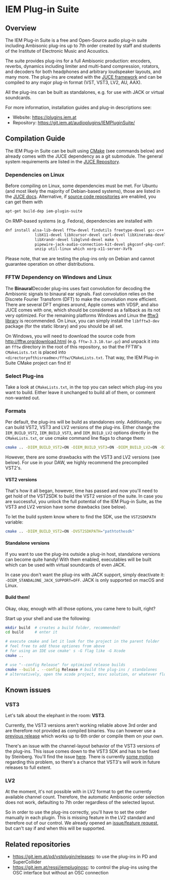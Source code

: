 #  IEM Plug-in Suite
## Overview
The IEM Plug-in Suite is a free and Open-Source audio plug-in suite including Ambisonic plug-ins up to 7th order created by staff and students of the Institute of Electronic Music and Acoustics.

The suite provides plug-ins for a full Ambisonic production: encoders, reverbs, dynamics including limiter and multi-band compression, rotators, and decoders for both headphones and arbitrary loudspeaker layouts, and many more. The plug-ins are created with the [JUCE framework](https://juce.com) and can be compiled to any major plug-in format (VST, VST3, LV2, AU, AAX).

All the plug-ins can be built as standalones, e.g. for use with JACK or virtual soundcards.

For more information, installation guides and plug-in descriptions see:
- Website: https://plugins.iem.at
- Repository: https://git.iem.at/audioplugins/IEMPluginSuite/


## Compilation Guide
The IEM Plug-in Suite can be built using [CMake](https://cmake.org) (see commands below) and already comes with the JUCE dependency as a git submodule. The general system requirements are listed in the [JUCE Repository](https://github.com/juce-framework/JUCE/blob/7.0.3/README.md#minimum-system-requirements).

### Dependencies on Linux
Before compiling on Linux, some dependencies must be met. For Ubuntu (and most likely the majority of Debian-based systems), those are listed in the [JUCE docs](https://github.com/juce-framework/JUCE/blob/7.0.3/docs/Linux%20Dependencies.md). Alternative, if [source code repositories](https://askubuntu.com/questions/158871/how-do-i-enable-the-source-code-repositories) are enabled, you can get them with
```sh
apt-get build-dep iem-plugin-suite
```

 On RMP-based systems (e.g. Fedora), dependencies are installed with 
```sh
dnf install alsa-lib-devel fftw-devel findutils freetype-devel gcc-c++  \
             libX11-devel libXcursor-devel curl-devel libXinerama-devel \
             libXrandr-devel libglvnd-devel make \
             pipewire-jack-audio-connection-kit-devel pkgconf-pkg-config \
             unzip util-linux which xorg-x11-server-Xvfb
```
Please note, that we are testing the plug-ins only on Debian and cannot guarantee operation on other distributions.

### FFTW Dependency on Windows and Linux
The **Binaural**Decoder plug-ins uses fast convolution for decoding the Ambisonic signals to binaural ear signals. Fast convolution relies on the Discrete Fourier Transform (DFT) to make the convolution more efficient. There are several DFT engines around, Apple comes with VDSP, and also JUCE comes with one, which should be considered as a fallback as its not very optimized. For the remaining platforms Windows and Linux the [fftw3 library](http://fftw.org) is recommended. On Linux, you can simply install the `libfftw3-dev` package (for the static library) and you should be all set.

On Windows, you will need to download the source code from http://fftw.org/download.html (e.g. `fftw-3.3.10.tar.gz`) and unpack it into an `fftw` directory in the root of this repository, so that the FFTW's `CMakeLists.txt` is placed into `<directoryofthisreadme>/fftw/CMakeLists.txt`. That way, the IEM Plug-in Suite CMake project can find it!

### Select Plug-ins
Take a look at `CMakeLists.txt`, in the top you can select which plug-ins you want to build. Either leave it unchanged to build all of them, or comment non-wanted out.

### Formats
Per default, the plug-ins will be build as standalones only. Additionally, you can build VST2, VST3 and LV2 versions of the plug-ins. Either change the `IEM_BUILD_VST2`, `IEM_BUILD_VST3`, and `IEM_BUILD_LV2` options directly in the `CMakeLists.txt`, or use cmake command line flags to change them:

```sh
cmake .. -DIEM_BUILD_VST2=ON -DIEM_BUILD_VST3=ON -DIEM_BUILD_LV2=ON -DIEM_BUILD_STANDALONE=ON
```

However, there are some drawbacks with the VST3 and LV2 versions (see below). For use in your DAW, we highly recommend the precompiled VST2's.

#### VST2 versions
That's how it all began, however, time has passed and now you'll need to get hold of the VST2SDK to build the VST2 version of the suite. In case you are successful, you unlock the full potential of the IEM Plug-in Suite, as the VST3 and LV2 version have some drawbacks (see below).

To let the build system know where to find the SDK, use the `VST2SDKPATH` variable:

```sh
cmake .. -DIEM_BUILD_VST2=ON -DVST2SDKPATH="pathtothesdk"
```

#### Standalone versions
If you want to use the plug-ins outside a plug-in host, standalone versions can become quite handy! With them enabled, executables will be built which can be used with virtual soundcards of even JACK.

In case you don't want the pliug-ins with JACK support, simply deactivate it: `-DIEM_STANDALONE_JACK_SUPPORT=OFF`. JACK is only supported on macOS and Linux.

#### Build them!
Okay, okay, enough with all those options, you came here to built, right?

Start up your shell and use the following:
```sh
mkdir build  # creates a build folder, recommended!
cd build     # enter it

# execute cmake and let it look for the project in the parent folder
# feel free to add those optiones from above
# for using an IDE use cmake' s -G flag like -G Xcode
cmake ..

# use "--config Release" for optimized release builds
cmake --build . --config Release # build the plug-ins / standalones
# alternatively, open the xcode project, msvc solution, or whatever floats your development boat
```

## Known issues
### VST3
Let's talk about the elephant in the room: **VST3**.

Currently, the VST3 versions aren't working reliable above 3rd order and are therefore not provided as compiled binaries. You can however use a [previous release](https://git.iem.at/audioplugins/IEMPluginSuite/-/releases/v1.13.0) which works up to 6th order or compile them on your own.

There's an issue with the channel-layout behavior of the VST3 versions of the plug-ins. This issue comes down to the VST3 SDK and has to be fixed by Steinberg. You'll find the issue [here](https://github.com/steinbergmedia/vst3sdk/issues/28). There is currently [some motion](https://forums.steinberg.net/t/vst3-hoa-support-3rd-order/201766/26) regarding this problem, so there's a chance that VST3's will work in future releases to full extent.

### LV2
At the moment, it's not possible with in LV2 format to get the currently available channel count. Therefore, the automatic Ambisonic order selection does not work, defaulting to 7th order regardless of the selected layout.

So in order to use the plug-ins correctly, you'll have to set the order manually in each plugin. This is missing feature in the LV2 standard and therefore out of our control. We already opened an [issue/feature request](https://gitlab.com/lv2/lv2/-/issues/63), but can't say if and when this will be supported.

## Related repositories
- https://git.iem.at/pd/vstplugin/releases: to use the plug-ins in PD and SuperCollider
- https://git.iem.at/ressi/iempluginosc: to control the plug-ins using the OSC interface but without an OSC connection

